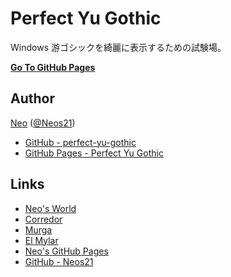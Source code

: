 # Perfect Yu Gothic

Windows 游ゴシックを綺麗に表示するための試験場。

__[Go To GitHub Pages](https://neos21.github.io/perfect-yu-gothic/)__


## Author

[Neo](http://neo.s21.xrea.com/) ([@Neos21](https://twitter.com/Neos21))

- [GitHub - perfect-yu-gothic](https://github.com/Neos21/perfect-yu-gothic)
- [GitHub Pages - Perfect Yu Gothic](https://neos21.github.io/perfect-yu-gothic/)


## Links

- [Neo's World](http://neo.s21.xrea.com/)
- [Corredor](http://neos21.hatenablog.com/)
- [Murga](http://neos21.hatenablog.jp/)
- [El Mylar](http://neos21.hateblo.jp/)
- [Neo's GitHub Pages](https://neos21.github.io/)
- [GitHub - Neos21](https://github.com/Neos21/)
